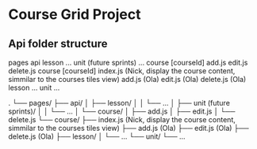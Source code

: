 # Course Grid Project

## Api folder structure

pages
  api
    lesson
      ...
    unit (future sprints)
      ...
    course
      [courseId]
        add.js
        edit.js
        delete.js
  course
    [courseId]
      index.js (Nick, display the course content, simmilar to the courses tiles view)
      add.js (Ola)
      edit.js (Ola)
      delete.js (Ola)
  lesson
    ...
  unit
    ...


.
└── pages/
    ├── api/
    │   ├── lesson/
    │   │   └── ...
    │   ├── unit (future sprints)/
    │   │   └── ...
    │   └── course/
    │       ├── add.js
    │       ├── edit.js
    │       └── delete.js
    └── course/
        ├── index.js (Nick, display the course content, simmilar to the courses tiles view)
        ├── add.js (Ola)
        ├── edit.js (Ola)
        ├── delete.js (Ola)
        ├── lesson/
        │   └── ...
        └── unit/
            └── ...
